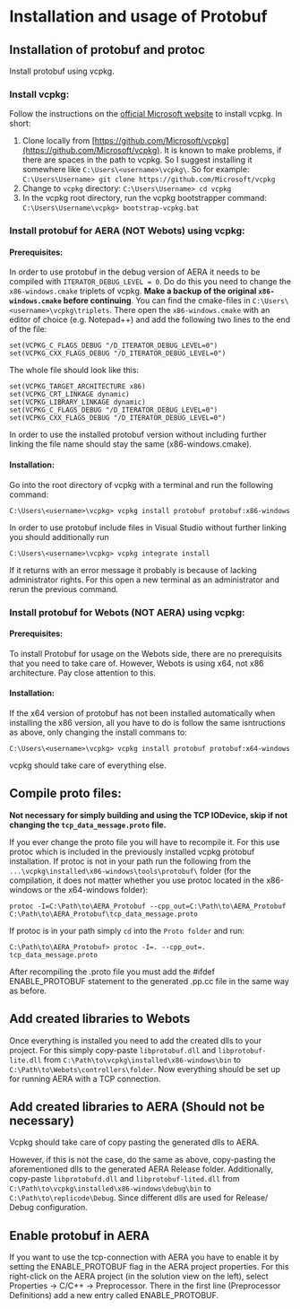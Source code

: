 # Installation and usage of Protobuf

## Installation of protobuf and protoc
Install protobuf using vcpkg.
### Install vcpkg:
Follow the instructions on the [official Microsoft website](https://docs.microsoft.com/en-us/cpp/build/install-vcpkg?view=msvc-160&tabs=windows) to install vcpkg. In short:

 1. Clone locally from [https://github.com/Microsoft/vcpkg](https://github.com/Microsoft/vcpkg). It is known to make problems, if there are spaces in the path to vcpkg. So I suggest installing it somewhere like `C:\Users\<username>\vcpkg\`. So for example:
 `C:\Users\Username> git clone https://github.com/Microsoft/vcpkg`
 2. Change to `vcpkg` directory:
  `C:\Users\Username> cd vcpkg`
  3. In the vcpkg root directory, run the vcpkg bootstrapper command:
  `C:\Users\Username\vcpkg> bootstrap-vcpkg.bat`

### Install protobuf for AERA (NOT Webots) using vcpkg:

#### Prerequisites:
In order to use protobuf in the debug version of AERA it needs to be compiled with `ITERATOR_DEBUG_LEVEL = 0`. Do do this you need to change the `x86-windows.cmake` triplets of vcpkg. **Make a backup of the original `x86-windows.cmake` before continuing**.
You can find the cmake-files in `C:\Users\<username>\vcpkg\triplets`. There open the `x86-windows.cmake` with an editor of choice (e.g. Notepad++) and add the following two lines to the end of the file:
```
set(VCPKG_C_FLAGS_DEBUG "/D_ITERATOR_DEBUG_LEVEL=0")
set(VCPKG_CXX_FLAGS_DEBUG "/D_ITERATOR_DEBUG_LEVEL=0")
```
The whole file should look like this:
```
set(VCPKG_TARGET_ARCHITECTURE x86)
set(VCPKG_CRT_LINKAGE dynamic)
set(VCPKG_LIBRARY_LINKAGE dynamic)
set(VCPKG_C_FLAGS_DEBUG "/D_ITERATOR_DEBUG_LEVEL=0")
set(VCPKG_CXX_FLAGS_DEBUG "/D_ITERATOR_DEBUG_LEVEL=0")
```
In order to use the installed protobuf version without including further linking the file name should stay the same (x86-windows.cmake).

#### Installation:
Go into the root directory of vcpkg with a terminal and run the following command:
```
C:\Users\<username>\vcpkg> vcpkg install protobuf protobuf:x86-windows
```
In order to use protobuf include files in Visual Studio without further linking you should additionally run
```
C:\Users\<username>\vcpkg> vcpkg integrate install
```
If it returns with an error message it probably is because of lacking administrator rights. For this open a new terminal as an administrator and rerun the previous command.

### Install protobuf for Webots (NOT AERA) using vcpkg:

#### Prerequisites:
To install Protobuf for usage on the Webots side, there are no prerequisits that you need to take care of. However, Webots is using x64, not x86 architecture. Pay close attention to this.

#### Installation:
If the x64 version of protobuf has not been installed automatically when installing the x86 version, all you have to do is follow the same isntructions as above, only changing the install commans to:
```
C:\Users\<username>\vcpkg> vcpkg install protobuf protobuf:x64-windows
```
vcpkg should take care of everything else.

## Compile proto files:
**Not necessary for simply building and using the TCP IODevice, skip if not changing the `tcp_data_message.proto` file.**

If you ever change the proto file you will have to recompile it.
For this use protoc which is included in the previously installed vcpkg protobuf installation.
If protoc is not in your path run the following from the `...\vcpkg\installed\x86-windows\tools\protobuf\` folder (for the compilation, it does not matter whether you use protoc located in the x86-windows or the x64-windows folder):
```
protoc -I=C:\Path\to\AERA_Protobuf --cpp_out=C:\Path\to\AERA_Protobuf  C:\Path\to\AERA_Protobuf\tcp_data_message.proto
```
If protoc is in your path simply `cd` into the `Proto folder` and run:
```
C:\Path\to\AERA_Protobuf> protoc -I=. --cpp_out=. tcp_data_message.proto
```

After recompiling the .proto file you must add the #ifdef ENABLE_PROTOBUF statement to the generated .pp.cc file in the same way as before.

## Add created libraries to Webots
Once everything is installed you need to add the created dlls to your project. For this simply copy-paste `libprotobuf.dll` and `libprotobuf-lite.dll` from `C:\Path\to\vcpkg\installed\x86-windows\bin` to `C:\Path\to\Webots\controllers\folder`. Now everything should be set up for running AERA with a TCP connection.


## Add created libraries to AERA (Should not be necessary)
Vcpkg should take care of copy pasting the generated dlls to AERA.

However, if this is not the case, do the same as above, copy-pasting the aforementioned dlls to the generated AERA Release folder. Additionally, copy-paste `libprotobufd.dll` and `libprotobuf-lited.dll` from `C:\Path\to\vcpkg\installed\x86-windows\debug\bin` to `C:\Path\to\replicode\Debug`. Since different dlls are used for Release/ Debug configuration.

## Enable protobuf in AERA
If you want to use the tcp-connection with AERA you have to enable it by setting the ENABLE_PROTOBUF flag in the AERA project properties. For this right-click on the AERA project (in the solution view on the left), select Properties -> C/C++ -> Preprocessor. There in the first line (Preprocessor Definitions) add a new entry called ENABLE_PROTOBUF.
